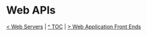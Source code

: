 # Web APIs

[< Web Servers](./web-servers.md) | [^ TOC](./toc.md) | [> Web Application Front Ends](./web-application-front-ends.md)

